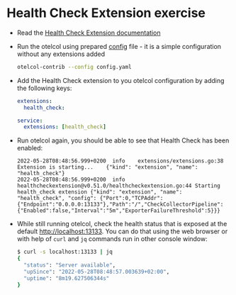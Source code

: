# Health Check Extension exercise

* Read the [Health Check Extension documentation](https://github.com/open-telemetry/opentelemetry-collector-contrib/blob/v0.51.0/extension/healthcheckextension/README.md)

* Run the otelcol using prepared [config](config.yaml) file - it is a simple configuration without any extensions added

  ```bash
  otelcol-contrib --config config.yaml
  ```

* Add the Health Check extension to you otelcol configuration by adding the following keys:

  ```yaml
  extensions:
    health_check:

  service:
    extensions: [health_check]
  ```

* Run otelcol again, you should be able to see that Health Check has been enabled:

  ```text
  2022-05-28T08:48:56.999+0200	info	extensions/extensions.go:38	Extension is starting...	{"kind": "extension", "name": "health_check"}
  2022-05-28T08:48:56.999+0200	info	healthcheckextension@v0.51.0/healthcheckextension.go:44	Starting health_check extension	{"kind": "extension", "name": "health_check", "config": {"Port":0,"TCPAddr":{"Endpoint":"0.0.0.0:13133"},"Path":"/","CheckCollectorPipeline":{"Enabled":false,"Interval":"5m","ExporterFailureThreshold":5}}}
  ```

* While still running otelcol, check the health status that is exposed at the default [http://localhost:13133](http://localhost:13133). You can do that using the web browser or with help of `curl` and `jq` commands run in other console window:

  ```bash
  $ curl -s localhost:13133 | jq
  {
    "status": "Server available",
    "upSince": "2022-05-28T08:48:57.003639+02:00",
    "uptime": "8m19.627506344s"
  }
  ```
